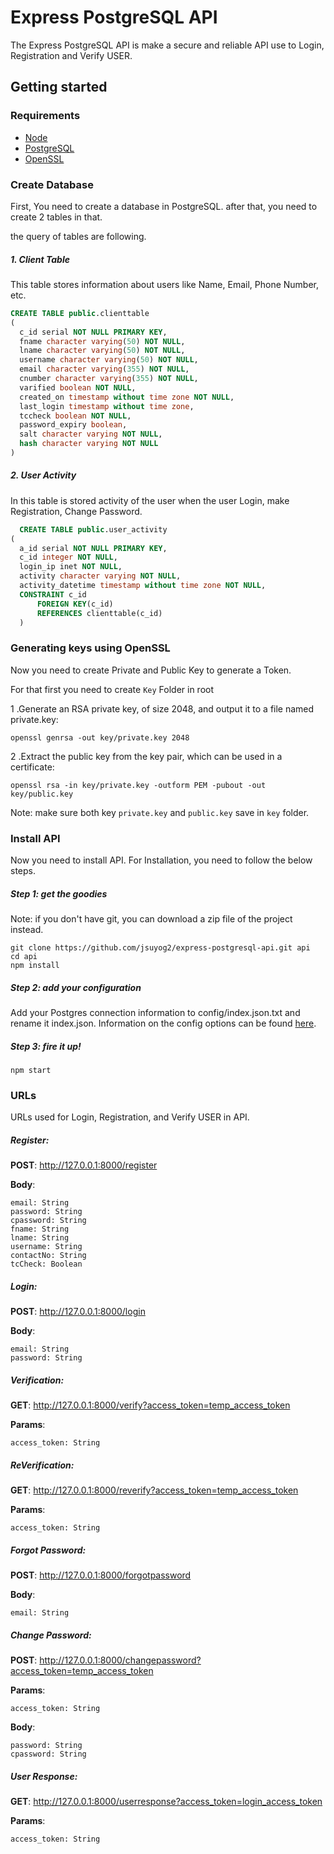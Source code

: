 # Express PostgreSQL API
The Express PostgreSQL API is make a secure and reliable API use to Login, Registration and Verify USER.

## Getting started
### Requirements
- [Node](https://nodejs.org/en/ "Node")
- [PostgreSQL ](https://www.postgresql.org/ "PostgreSQL ")
- [OpenSSL](https://wiki.openssl.org/index.php/Binaries "OpenSSL")

### Create Database

First, You need to create a database in PostgreSQL. after that, you need to create 2 tables in that.

the query of tables are following.

##### 1. Client Table
This table stores information about users like Name, Email, Phone Number, etc.

```sql
CREATE TABLE public.clienttable
(
  c_id serial NOT NULL PRIMARY KEY,
  fname character varying(50) NOT NULL,
  lname character varying(50) NOT NULL,
  username character varying(50) NOT NULL,
  email character varying(355) NOT NULL,
  cnumber character varying(355) NOT NULL,
  varified boolean NOT NULL,
  created_on timestamp without time zone NOT NULL,
  last_login timestamp without time zone,
  tccheck boolean NOT NULL,
  password_expiry boolean,
  salt character varying NOT NULL,
  hash character varying NOT NULL
)
```
##### 2. User Activity
In this table is stored activity of the user when the user Login, make Registration, Change Password.

```sql
  CREATE TABLE public.user_activity
(
  a_id serial NOT NULL PRIMARY KEY,
  c_id integer NOT NULL,
  login_ip inet NOT NULL,
  activity character varying NOT NULL,
  activity_datetime timestamp without time zone NOT NULL,
  CONSTRAINT c_id
      FOREIGN KEY(c_id) 
	  REFERENCES clienttable(c_id)
  )
```

### Generating keys using OpenSSL

Now you need to create Private and Public Key to generate a Token.

For that first you need to create `Key` Folder in root

1 .Generate an RSA private key, of size 2048, and output it to a file named private.key:
```shell
openssl genrsa -out key/private.key 2048
```

2 .Extract the public key from the key pair, which can be used in a certificate:
```shell
openssl rsa -in key/private.key -outform PEM -pubout -out key/public.key
```

Note: make sure both key `private.key` and `public.key` save in `key` folder.

### Install API

Now you need to install API. For Installation, you need to follow the below steps.

##### Step 1: get the goodies
Note: if you don't have git, you can download a zip file of the project instead.

```shell
git clone https://github.com/jsuyog2/express-postgresql-api.git api
cd api
npm install
```
##### Step 2: add your configuration

Add your Postgres connection information to config/index.json.txt and rename it index.json. Information on the config options can be found [here](https://github.com/jsuyog2/express-postgresql-api/blob/master/config/README.md "here").

##### Step 3: fire it up!
```shell
npm start
```

### URLs
URLs used for Login, Registration, and Verify USER in API.

##### Register:

**POST**: http://127.0.0.1:8000/register

**Body**:

```
email: String
password: String
cpassword: String
fname: String
lname: String
username: String
contactNo: String
tcCheck: Boolean
```

##### Login:

**POST**: http://127.0.0.1:8000/login

**Body**:

```
email: String
password: String
```

##### Verification:

**GET**: http://127.0.0.1:8000/verify?access_token=temp_access_token

**Params**:

```
access_token: String
```
##### ReVerification:

**GET**: http://127.0.0.1:8000/reverify?access_token=temp_access_token

**Params**:

```
access_token: String
```

##### Forgot Password:

**POST**: http://127.0.0.1:8000/forgotpassword

**Body**:

```
email: String
```
##### Change Password:
**POST**: http://127.0.0.1:8000/changepassword?access_token=temp_access_token

**Params**:

``` access_token: String ```

**Body**:
```
password: String
cpassword: String
```

##### User Response:
**GET**: http://127.0.0.1:8000/userresponse?access_token=login_access_token

**Params**:

```
access_token: String
```